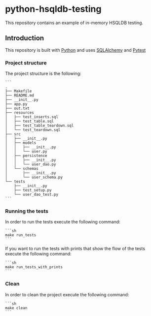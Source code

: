 # python-hsqldb-testing

This repository contains an example of in-memory HSQLDB testing.

## Introduction

This repository is built with [Python](https://www.python.org/) and uses [SQLAlchemy](https://www.sqlalchemy.org/) and [Pytest](https://docs.pytest.org/en/8.0.x/index.html)

### Project structure

The project structure is the following:

    ```
    .
    ├── Makefile
    ├── README.md
    ├── __init__.py
    ├── app.py
    ├── out.txt
    ├── resources
    │   ├── test_inserts.sql
    │   ├── test_table.sql
    │   ├── test_table_teardown.sql
    │   └── test_teardown.sql
    ├── src
    │   ├── __init__.py
    │   ├── models
    │   │   ├── __init__.py
    │   │   └── user.py
    │   ├── persistence
    │   │   ├── __init__.py
    │   │   └── user_dao.py
    │   └── schemas
    │       ├── __init__.py
    │       └── user_schema.py
    └── tests
        ├── __init__.py
        ├── test_setup.py
        └── user_dao_test.py
    ```

### Running the tests

In order to run the tests execute the following command:

    ```sh
    make run_tests
    ```

If you want to run the tests with prints that show the flow of the tests execute the following command:

    ```sh
    make run_tests_with_prints
    ```

### Clean

In order to clean the project execute the following command:

    ```sh
    make clean
    ```